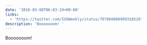 ```yaml
---
date: '2016-03-08T06:03:19+00:00'
links:
  - 'https://twitter.com/SVGWeekly/status/707060006999318528'
description: 'Booooooom! '
---
```

Booooooom! 
